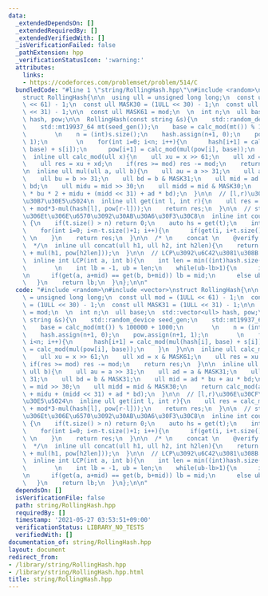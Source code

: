```yaml
---
data:
  _extendedDependsOn: []
  _extendedRequiredBy: []
  _extendedVerifiedWith: []
  _isVerificationFailed: false
  _pathExtension: hpp
  _verificationStatusIcon: ':warning:'
  attributes:
    links:
    - https://codeforces.com/problemset/problem/514/C
  bundledCode: "#line 1 \"string/RollingHash.hpp\"\n#include <random>\n#include <vector>\n\
    struct RollingHash{\n\n  using ull = unsigned long long;\n  const ull mod = (1ULL\
    \ << 61) - 1;\n  const ull MASK30 = (1ULL << 30) - 1;\n  const ull MASK31 = (1ULL\
    \ << 31) - 1;\n\n  const ull MASK61 = mod;\n  \n  int n;\n  ull base;\n  std::vector<ull>\
    \ hash, pow;\n\n  RollingHash(const string &s){\n    std::random_device seed_gen;\n\
    \    std::mt19937_64 mt(seed_gen());\n    base = calc_mod(mt()) % 100000 + 1000;\n\
    \        \n    n = (int)s.size();\n    hash.assign(n+1, 0);\n    pow.assign(n+1,\
    \ 1);\n        \n    for(int i=0; i<n; i++){\n      hash[i+1] = calc_mod(mul(hash[i],\
    \ base) + s[i]);\n      pow[i+1] = calc_mod(mul(pow[i], base));\n    }\n  }\n\n\
    \  inline ull calc_mod(ull x){\n    ull xu = x >> 61;\n    ull xd = x & MASK61;\n\
    \    ull res = xu + xd;\n    if(res >= mod) res -= mod;\n    return res;\n  }\n\
    \n  inline ull mul(ull a, ull b){\n    ull au = a >> 31;\n    ull ad = a & MASK31;\n\
    \    ull bu = b >> 31;\n    ull bd = b & MASK31;\n    ull mid = ad * bu + au *\
    \ bd;\n    ull midu = mid >> 30;\n    ull midd = mid & MASK30;\n    return calc_mod(au\
    \ * bu * 2 + midu + (midd << 31) + ad * bd);\n  }\n\n  // [l,r)\u306E\u30CF\u30C3\
    \u30B7\u30E5\u5024\n  inline ull get(int l, int r){\n    ull res = calc_mod(hash[r]\
    \ + mod*3-mul(hash[l], pow[r-l]));\n    return res;\n  }\n\n  // string s\u4E2D\
    \u306Et\u306E\u6570\u3092\u30AB\u30A6\u30F3\u30C8\n  inline int count(string t)\
    \ {\n    if(t.size() > n) return 0;\n    auto hs = get(t);\n    int res = 0;\n\
    \    for(int i=0; i<n-t.size()+1; i++){\n      if(get(i, i+t.size()) == hs) res++;\
    \ \n    }\n    return res;\n  }\n\n  /* \n    concat \n    @verify https://codeforces.com/problemset/problem/514/C\n\
    \  */\n  inline ull concat(ull h1, ull h2, int h2len){\n    return calc_mod(h2\
    \ + mul(h1, pow[h2len]));\n  }\n\n  // LCP\u3092\u6C42\u3081\u308B S[a:] T[b:]\n\
    \  inline int LCP(int a, int b){\n    int len = min((int)hash.size()-a, (int)hash.size()-b);\n\
    \        \n    int lb = -1, ub = len;\n    while(ub-lb>1){\n      int mid = (lb+ub)/2;\n\
    \n      if(get(a, a+mid) == get(b, b+mid)) lb = mid;\n      else ub = mid;\n \
    \   }\n    return lb;\n  }\n};\n\n"
  code: "#include <random>\n#include <vector>\nstruct RollingHash{\n\n  using ull\
    \ = unsigned long long;\n  const ull mod = (1ULL << 61) - 1;\n  const ull MASK30\
    \ = (1ULL << 30) - 1;\n  const ull MASK31 = (1ULL << 31) - 1;\n\n  const ull MASK61\
    \ = mod;\n  \n  int n;\n  ull base;\n  std::vector<ull> hash, pow;\n\n  RollingHash(const\
    \ string &s){\n    std::random_device seed_gen;\n    std::mt19937_64 mt(seed_gen());\n\
    \    base = calc_mod(mt()) % 100000 + 1000;\n        \n    n = (int)s.size();\n\
    \    hash.assign(n+1, 0);\n    pow.assign(n+1, 1);\n        \n    for(int i=0;\
    \ i<n; i++){\n      hash[i+1] = calc_mod(mul(hash[i], base) + s[i]);\n      pow[i+1]\
    \ = calc_mod(mul(pow[i], base));\n    }\n  }\n\n  inline ull calc_mod(ull x){\n\
    \    ull xu = x >> 61;\n    ull xd = x & MASK61;\n    ull res = xu + xd;\n   \
    \ if(res >= mod) res -= mod;\n    return res;\n  }\n\n  inline ull mul(ull a,\
    \ ull b){\n    ull au = a >> 31;\n    ull ad = a & MASK31;\n    ull bu = b >>\
    \ 31;\n    ull bd = b & MASK31;\n    ull mid = ad * bu + au * bd;\n    ull midu\
    \ = mid >> 30;\n    ull midd = mid & MASK30;\n    return calc_mod(au * bu * 2\
    \ + midu + (midd << 31) + ad * bd);\n  }\n\n  // [l,r)\u306E\u30CF\u30C3\u30B7\
    \u30E5\u5024\n  inline ull get(int l, int r){\n    ull res = calc_mod(hash[r]\
    \ + mod*3-mul(hash[l], pow[r-l]));\n    return res;\n  }\n\n  // string s\u4E2D\
    \u306Et\u306E\u6570\u3092\u30AB\u30A6\u30F3\u30C8\n  inline int count(string t)\
    \ {\n    if(t.size() > n) return 0;\n    auto hs = get(t);\n    int res = 0;\n\
    \    for(int i=0; i<n-t.size()+1; i++){\n      if(get(i, i+t.size()) == hs) res++;\
    \ \n    }\n    return res;\n  }\n\n  /* \n    concat \n    @verify https://codeforces.com/problemset/problem/514/C\n\
    \  */\n  inline ull concat(ull h1, ull h2, int h2len){\n    return calc_mod(h2\
    \ + mul(h1, pow[h2len]));\n  }\n\n  // LCP\u3092\u6C42\u3081\u308B S[a:] T[b:]\n\
    \  inline int LCP(int a, int b){\n    int len = min((int)hash.size()-a, (int)hash.size()-b);\n\
    \        \n    int lb = -1, ub = len;\n    while(ub-lb>1){\n      int mid = (lb+ub)/2;\n\
    \n      if(get(a, a+mid) == get(b, b+mid)) lb = mid;\n      else ub = mid;\n \
    \   }\n    return lb;\n  }\n};\n\n"
  dependsOn: []
  isVerificationFile: false
  path: string/RollingHash.hpp
  requiredBy: []
  timestamp: '2021-05-27 03:53:51+09:00'
  verificationStatus: LIBRARY_NO_TESTS
  verifiedWith: []
documentation_of: string/RollingHash.hpp
layout: document
redirect_from:
- /library/string/RollingHash.hpp
- /library/string/RollingHash.hpp.html
title: string/RollingHash.hpp
---
```

